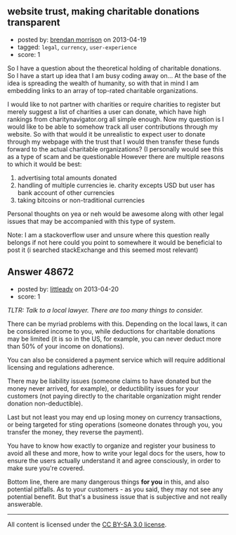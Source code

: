 ## website trust, making charitable donations transparent

- posted by: [brendan morrison](https://stackexchange.com/users/-1/25942-brendan-morrison) on 2013-04-19
- tagged: `legal`, `currency`, `user-experience`
- score: 1

So I have a question about the theoretical holding of charitable donations. So I have a start up idea that I am busy coding away on... At the base of the idea is spreading the wealth of humanity, so with that in mind I am embedding links to an array of top-rated charitable organizations.

I would like to not partner with charities or require charities to register but merely suggest a list of charities a user can donate, which have high rankings from charitynavigator.org all simple enough. 
Now my question is I would like to be able to somehow track all user contributions through my website. So with that would it be unrealistic to expect user to donate through my webpage with the trust that I would then transfer these funds forward to the actual charitable organizations? (I personally would see this as a type of scam and be questionable  However there are multiple reasons to which it would be best:

 1.  advertising total amounts donated
 2.  handling of multiple currencies ie. charity excepts USD but user has bank account of other currencies
 3. taking bitcoins or non-traditional currencies

Personal thoughts on yea or neh would be awesome along with other legal issues that may be accompanied with this type of system. 

Note: I am a stackoverflow user and unsure where this question really belongs if not here could you point to somewhere it would be beneficial to post it (i searched stackExchange and this seemed most relevant)



## Answer 48672

- posted by: [littleadv](https://stackexchange.com/users/-1/13808-littleadv) on 2013-04-20
- score: 1

*TLTR: Talk to a local lawyer. There are too many things to consider.*

There can be myriad problems with this. Depending on the local laws, it can be considered income to you, while deductions for charitable donations may be limited (it is so in the US, for example, you can never deduct more than 50% of your income on donations).

You can also be considered a payment service which will require additional licensing and regulations adherence.

There may be liability issues (someone claims to have donated but the money never arrived, for example), or deductibility issues for your customers (not paying directly to the charitable organization might render donation non-deductible).

Last but not least you may end up losing money on currency transactions, or being targeted for sting operations (someone donates through you, you transfer the money, they reverse the payment).

You have to know how exactly to organize and register your business to avoid all these and more, how to write your legal docs for the users, how to ensure the users actually understand it and agree consciously, in order to make sure you're covered.

Bottom line, there are many dangerous things **for you** in this, and also potential pitfalls. As to your customers - as you said, they may not see any potential benefit. But that's a business issue that is subjective and not really answerable.



---

All content is licensed under the [CC BY-SA 3.0 license](https://creativecommons.org/licenses/by-sa/3.0/).
